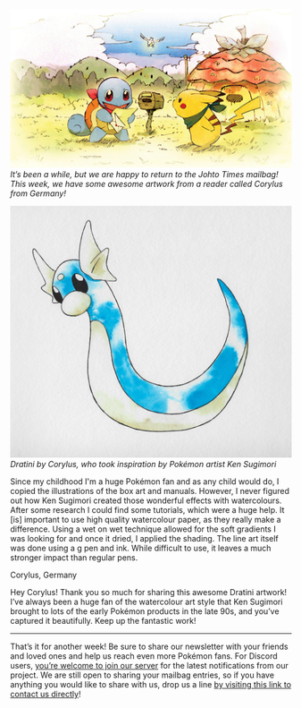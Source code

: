

[![It’s been a while, but we are happy to return to the Johto Times mailbag! This week, we have some awesome artwork from a reader called Corylus from Germany!](/web/images/its-been-a-while-but-we-are-happy-to-return-to-the-johto-times-mailbag-this-week-we-have-some-awesom.jpeg)](/web/images/its-been-a-while-but-we-are-happy-to-return-to-the-johto-times-mailbag-this-week-we-have-some-awesom.jpeg)*It’s been a while, but we are happy to return to the Johto Times mailbag! This week, we have some awesome artwork from a reader called Corylus from Germany!*





[![Dratini by Corylus, who took inspiration by Pokémon artist Ken Sugimori](/web/images/dratini-by-corylus-who-took-inspiration-by-pokemon-artist-ken-sugimori.jpeg)](/web/images/dratini-by-corylus-who-took-inspiration-by-pokemon-artist-ken-sugimori.jpeg)*Dratini by Corylus, who took inspiration by Pokémon artist Ken Sugimori*



Since my childhood I'm a huge Pokémon fan and as any child would do, I copied the illustrations of the box art and manuals. However, I never figured out how Ken Sugimori created those wonderful effects with watercolours. After some research I could find some tutorials, which were a huge help. It \[is\] important to use high quality watercolour paper, as they really make a difference. Using a wet on wet technique allowed for the soft gradients I was looking for and once it dried, I applied the shading. The line art itself was done using a g pen and ink. While difficult to use, it leaves a much stronger impact than regular pens.

Corylus, Germany

Hey Corylus! Thank you so much for sharing this awesome Dratini artwork! I’ve always been a huge fan of the watercolour art style that Ken Sugimori brought to lots of the early Pokémon products in the late 90s, and you’ve captured it beautifully. Keep up the fantastic work!

* * *

That’s it for another week! Be sure to share our newsletter with your friends and loved ones and help us reach even more Pokémon fans. For Discord users, [you’re welcome to join our server](https://discord.gg/PHUsH8rPg2) for the latest notifications from our project. We are still open to sharing your mailbag entries, so if you have anything you would like to share with us, drop us a line [by visiting this link to contact us directly](https://johto.substack.com/s/mailbag)!